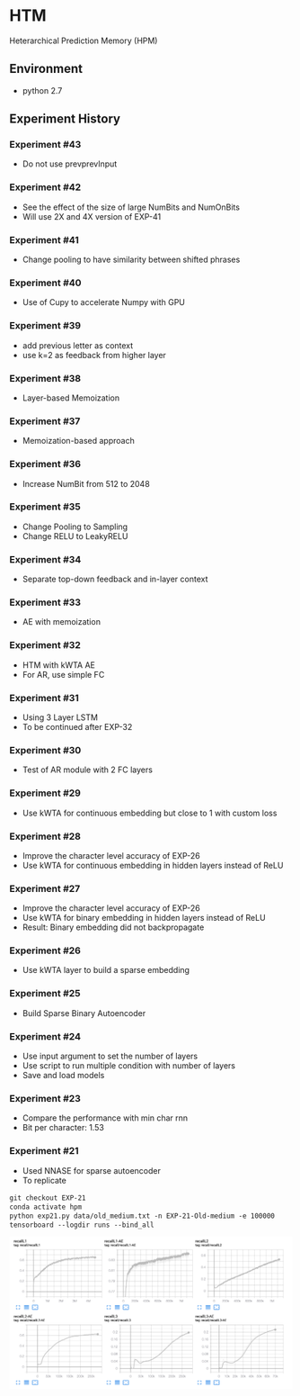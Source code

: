 # HTM
Heterarchical Prediction Memory (HPM)


## Environment
- python 2.7


## Experiment History

### Experiment #43
- Do not use prevprevInput 

### Experiment #42
- See the effect of the size of large NumBits and NumOnBits
- Will use 2X and 4X version of EXP-41

### Experiment #41
- Change pooling to have similarity between shifted phrases


### Experiment #40
- Use of Cupy to accelerate Numpy with GPU

### Experiment #39
- add previous letter as context
- use k=2 as feedback from higher layer

### Experiment #38
- Layer-based Memoization

### Experiment #37
- Memoization-based approach

### Experiment #36
- Increase NumBit from 512 to 2048

### Experiment #35
- Change Pooling to Sampling
- Change RELU to LeakyRELU

### Experiment #34
- Separate top-down feedback and in-layer context 

### Experiment #33
- AE with memoization 

### Experiment #32
- HTM with kWTA AE 
- For AR, use simple FC 

### Experiment #31
- Using 3 Layer LSTM
- To be continued after EXP-32

### Experiment #30
- Test of AR module with 2 FC layers

### Experiment #29
- Use kWTA for continuous embedding but close to 1 with custom loss


### Experiment #28
- Improve the character level accuracy of EXP-26
- Use kWTA for continuous embedding in hidden layers instead of ReLU

### Experiment #27
- Improve the character level accuracy of EXP-26
- Use kWTA for binary embedding in hidden layers instead of ReLU
- Result: Binary embedding did not backpropagate

### Experiment #26
- Use kWTA layer to build a sparse embedding

### Experiment #25
- Build Sparse Binary Autoencoder

### Experiment #24
- Use input argument to set the number of layers
- Use script to run multiple condition with number of layers
- Save and load models 

### Experiment #23
- Compare the performance with min char rnn
- Bit per character: 1.53

### Experiment #21 
- Used NNASE for sparse autoencoder
- To replicate 

```shell
git checkout EXP-21
conda activate hpm
python exp21.py data/old_medium.txt -n EXP-21-Old-medium -e 100000
tensorboard --logdir runs --bind_all
```


![](docs/figures/exp21.png)

